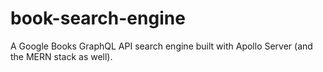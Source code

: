 # book-search-engine
A Google Books GraphQL API search engine built with Apollo Server (and the MERN stack as well).
